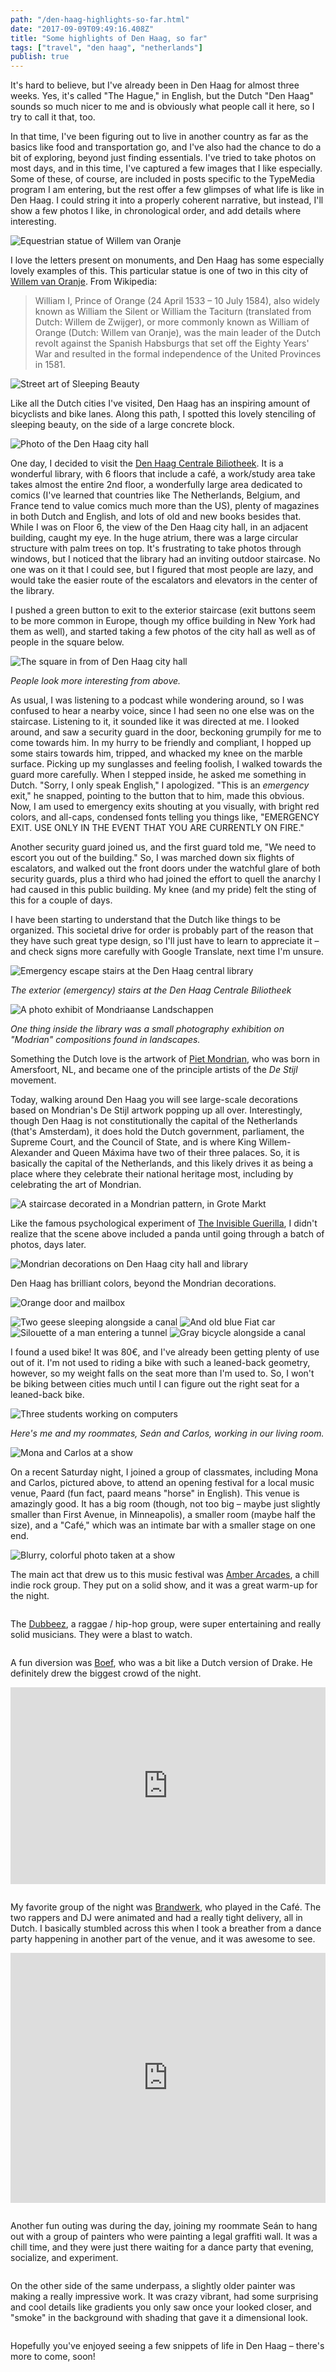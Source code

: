 ```yaml
---
path: "/den-haag-highlights-so-far.html"
date: "2017-09-09T09:49:16.408Z" 
title: "Some highlights of Den Haag, so far"
tags: ["travel", "den haag", "netherlands"]
publish: true
---
```


It's hard to believe, but I've already been in Den Haag for almost three weeks. Yes, it's called "The Hague," in English, but the Dutch "Den Haag" sounds so much nicer to me and is obviously what people call it here, so I try to call it that, too. 

In that time, I've been figuring out to live in another country as far as the basics like food and transportation go, and I've also had the chance to do a bit of exploring, beyond just finding essentials. I've tried to take photos on most days, and in this time, I've captured a few images that I like especially. Some of these, of course, are included in posts specific to the TypeMedia program I am entering, but the rest offer a few glimpses of what life is like in Den Haag. I could string it into a properly coherent narrative, but instead, I'll show a few photos I like, in chronological order, and add details where interesting.

<img src="./images/2017_08_18-05.09.22.jpg" alt="Equestrian statue of Willem van Oranje">

I love the letters present on monuments, and Den Haag has some especially lovely examples of this. This particular statue is one of two in this city of [Willem van Oranje](https://nl.wikipedia.org/wiki/Standbeelden_van_Willem_van_Oranje_in_Den_Haag). From Wikipedia:

> William I, Prince of Orange (24 April 1533 – 10 July 1584), also widely known as William the Silent or William the Taciturn (translated from Dutch: Willem de Zwijger), or more commonly known as William of Orange (Dutch: Willem van Oranje), was the main leader of the Dutch revolt against the Spanish Habsburgs that set off the Eighty Years' War and resulted in the formal independence of the United Provinces in 1581.

<img src="./images/2017_08_19-10.51.27.jpg" alt="Street art of Sleeping Beauty">

Like all the Dutch cities I've visited, Den Haag has an inspiring amount of bicyclists and bike lanes. Along this path, I spotted this lovely stenciling of sleeping beauty, on the side of a large concrete block.

<p>
<img src="./images/2017-08-20-08.27.38.jpg" alt="Photo of the Den Haag city hall">
</p>

One day, I decided to visit the [Den Haag Centrale Biliotheek](https://www.bibliotheekdenhaag.nl/Bibliotheken/Adressen-en-openingstijden/Centrale-Bibliotheek.htm). It is a wonderful library, with 6 floors that include a café, a work/study area take takes almost the entire 2nd floor, a wonderfully large area dedicated to comics (I've learned that countries like The Netherlands, Belgium, and France tend to value comics much more than the US), plenty of magazines in both Dutch and English, and lots of old and new books besides that. While I was on Floor 6, the view of the Den Haag city hall, in an adjacent building, caught my eye. In the huge atrium, there was a large circular structure with palm trees on top. It's frustrating to take photos through windows, but I noticed that the library had an inviting outdoor staircase. No one was on it that I could see, but I figured that most people are lazy, and would take the easier route of the escalators and elevators in the center of the library.

I pushed a green button to exit to the exterior staircase (exit buttons seem to be more common in Europe, though my office building in New York had them as well), and started taking a few photos of the city hall as well as of people in the square below.

<img src="./images/2017-08-20_08.28.34.jpg" alt="The square in from of Den Haag city hall">

_People look more interesting from above._

As usual, I was listening to a podcast while wondering around, so I was confused to hear a nearby voice, since I had seen no one else was on the staircase. Listening to it, it sounded like it was directed at me. I looked around, and saw a security guard in the door, beckoning grumpily for me to come towards him. In my hurry to be friendly and compliant, I hopped up some stairs towards him, tripped, and whacked my knee on the marble surface. Picking up my sunglasses and feeling foolish, I walked towards the guard more carefully. When I stepped inside, he asked me something in Dutch. "Sorry, I only speak English," I apologized. "This is an _emergency_ exit," he snapped, pointing to the button that to him, made this obvious. Now, I am used to emergency exits shouting at you visually, with bright red colors, and all-caps, condensed fonts telling you things like, "EMERGENCY EXIT. USE ONLY IN THE EVENT THAT YOU ARE CURRENTLY ON FIRE."

Another security guard joined us, and the first guard told me, "We need to escort you out of the building." So, I was marched down six flights of escalators, and walked out the front doors under the watchful glare of both security guards, plus a third who had joined the effort to quell the anarchy I had caused in this public building. My knee (and my pride) felt the sting of this for a couple of days.

I have been starting to understand that the Dutch like things to be organized. This societal drive for order is probably part of the reason that they have such great type design, so I'll just have to learn to appreciate it – and check signs more carefully with Google Translate, next time I'm unsure.

<p>
<img src="./images/2017-08-21_10.28.04.jpg" alt="Emergency escape stairs at the Den Haag central library">
</p>

_The exterior (emergency) stairs at the Den Haag Centrale Biliotheek_

<img src="./images/2017_08_20-08.02.53.jpg" alt="A photo exhibit of Mondriaanse Landschappen">

_One thing inside the library was a small photography exhibition on "Modrian" compositions found in landscapes._

Something the Dutch love is the artwork of [Piet Mondrian](https://en.wikipedia.org/wiki/Piet_Mondrian), who was born in Amersfoort, NL, and became one of the principle artists of the _De Stijl_ movement.

Today, walking around Den Haag you will see large-scale decorations based on Mondrian's De Stijl artwork popping up all over. Interestingly, though Den Haag is not constitutionally the capital of the Netherlands (that's Amsterdam), it does hold the Dutch government, parliament, the Supreme Court, and the Council of State, and is where King Willem-Alexander and Queen Máxima have two of their three palaces. So, it is basically the capital of the Netherlands, and this likely drives it as being a place where they celebrate their national heritage most, including by celebrating the art of Mondrian.

<p>
<img src="./images/2017_08_20-08.35.28.jpg" alt="A staircase decorated in a Mondrian pattern, in Grote Markt">
</p>

Like the famous psychological experiment of [The Invisible Guerilla](http://www.theinvisiblegorilla.com/gorilla_experiment.html), I didn't realize that the scene above included a panda until going through a batch of photos, days later.

<img src="./images/2017-08-22-11.03.32.jpg" alt="Mondrian decorations on Den Haag city hall and library">


Den Haag has brilliant colors, beyond the Mondrian decorations.

<p>
<img src="./images/2017_08_21-10.35.25.jpg" alt="Orange door and mailbox">
</p>

<img src="./images/2017_08_21-10.44.20.jpg" alt="Two geese sleeping alongside a canal">

<img src="./images/2017_08_24-12.52.55.jpg" alt="And old blue Fiat car">

<img src="./images/2017_08_27-12.52.08.jpg" alt="Silouette of a man entering a tunnel">

<img src="./images/2017_08_22-14.33.10.jpg" alt="Gray bicycle alongside a canal">

I found a used bike! It was 80€, and I've already been getting plenty of use out of it. I'm not used to riding a bike with such a leaned-back geometry, however, so my weight falls on the seat more than I'm used to. So, I won't be biking between cities much until I can figure out the right seat for a leaned-back bike.



<img src="./images/2017_08_31-12.31.23.jpg" alt="Three students working on computers">

_Here's me and my roommates, Seán and Carlos, working in our living room._

<img src="./images/2017-09-01-20.31.22-1.jpg" alt="Mona and Carlos at a show">

On a recent Saturday night, I joined a group of classmates, including Mona and Carlos, pictured above, to attend an opening festival for a local music venue, Paard (fun fact, paard means "horse" in English). This venue is amazingly good. It has a big room (though, not too big – maybe just slightly smaller than First Avenue, in Minneapolis), a smaller room (maybe half the size), and a "Café," which was an intimate bar with a smaller stage on one end.

<img src="./images/2017_09_01-20.47.37.jpg" alt="Blurry, colorful photo taken at a show">

The main act that drew us to this music festival was [Amber Arcades](https://soundcloud.com/amber-arcades), a chill indie rock group. They put on a solid show, and it was a great warm-up for the night.

<img src="./images/2017_09_01-21.14.02.jpg" alt="">

The [Dubbeez](https://soundcloud.com/thedubbeez), a raggae / hip-hop group, were super entertaining and really solid musicians. They were a blast to watch.

<p>
<img src="./images/2017_09_01-22.23.13.jpg" alt="">
</p>

A fun diversion was [Boef](https://soundcloud.com/boefofficial), who was a bit like a Dutch version of Drake. He definitely drew the biggest crowd of the night.

<p>
<iframe width="100%" height="315" src="https://www.youtube.com/embed/VaXtWWvG5Hc?rel=0" frameborder="0" allowfullscreen></iframe>
</p>

<img src="./images/2017_09_01-23.26.22.jpg" alt="">

My favorite group of the night was [Brandwerk](https://soundcloud.com/brandwerk), who played in the Café. The two rappers and DJ were animated and had a really tight delivery, all in Dutch. I basically stumbled across this when I took a breather from a dance party happening in another part of the venue, and it was awesome to see.

<p>
<iframe width="100%" height="400" src="https://www.youtube.com/embed/tgYgtZWU5oY?rel=0" frameborder="0" allowfullscreen></iframe>
</p>

<p>
<img src="./images/2017-09-02-16.22.28.jpg" alt="">
</p>

Another fun outing was during the day, joining my roommate Seán to hang out with a group of painters who were painting a legal graffiti wall. It was a chill time, and they were just there waiting for a dance party that evening, socialize, and experiment.

<img src="./images/2017-09-02_18.00.17.jpg" alt="">

On the other side of the same underpass, a slightly older painter was making a really impressive work. It was crazy vibrant, had some surprising and cool details like gradients you only saw once your looked closer, and "smoke" in the background with shading that gave it a dimensional look.

<img src="./images/2017-09-02-18.00.39-2.jpg" alt="">

Hopefully you've enjoyed seeing a few snippets of life in Den Haag – there's more to come, soon!